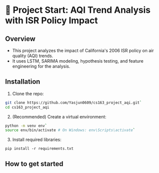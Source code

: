 # 🏁 Project Start: AQI Trend Analysis with ISR Policy Impact

## Overview
- This project analyzes the impact of California's 2006 ISR policy on air quality (AQI) trends.
- It uses LSTM, SARIMA modeling, hypothesis testing, and feature engineering for the analysis.



















## Installation

1. Clone the repo:

```bash
git clone https://github.com/Yasjun0609/cs163_project_aqi.git`
cd cs163_project_aqi
```



2. (Recommended) Create a virtual environment:
```bash
python -m venv env`
source env/bin/activate # On Windows: env\Scripts\activate`
```

3. Install required libraries:

`pip install -r requirements.txt`



## How to get started

